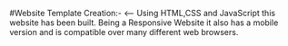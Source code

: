 #Website Template Creation:-
<--
  Using HTML,CSS and JavaScript this website has been built. Being a Responsive Website it also has a mobile version and is compatible over many different web browsers.
